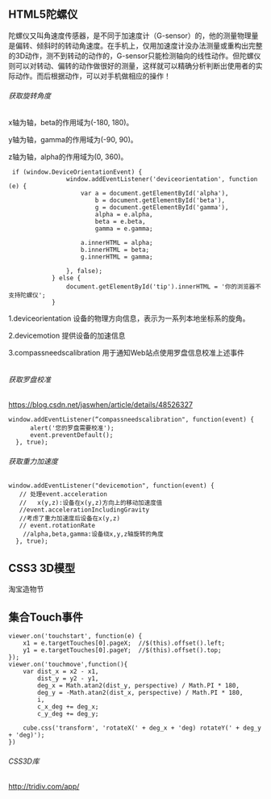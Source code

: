 ## HTML5陀螺仪
陀螺仪又叫角速度传感器，是不同于加速度计（G-sensor）的，他的测量物理量是偏转、倾斜时的转动角速度。在手机上，仅用加速度计没办法测量或重构出完整的3D动作，测不到转动的动作的，G-sensor只能检测轴向的线性动作。但陀螺仪则可以对转动、偏转的动作做很好的测量，这样就可以精确分析判断出使用者的实际动作。而后根据动作，可以对手机做相应的操作！

###### 获取旋转角度

x轴为轴，beta的作用域为(-180, 180)。

y轴为轴，gamma的作用域为(-90, 90)。

z轴为轴，alpha的作用域为(0, 360)。
```
 if (window.DeviceOrientationEvent) {
                window.addEventListener('deviceorientation', function (e) {
                    var a = document.getElementById('alpha'),
                        b = document.getElementById('beta'),
                        g = document.getElementById('gamma'),
                        alpha = e.alpha,
                        beta = e.beta,
                        gamma = e.gamma;
         
                    a.innerHTML = alpha;
                    b.innerHTML = beta;
                    g.innerHTML = gamma;
         
                }, false);
            } else {
                document.getElementById('tip').innerHTML = '你的浏览器不支持陀螺仪';
            }
```


1.deviceorientation 
设备的物理方向信息，表示为一系列本地坐标系的旋角。

2.devicemotion
提供设备的加速信息

3.compassneedscalibration
 用于通知Web站点使用罗盘信息校准上述事件
 
######  
###### 获取罗盘校准
https://blog.csdn.net/jaswhen/article/details/48526327

```
window.addEventListener(“compassneedscalibration", function(event) {
      alert('您的罗盘需要校准');
      event.preventDefault();
  }, true);
```
###### 获取重力加速度

```
window.addEventListener("devicemotion", function(event) {
   // 处理event.acceleration
   //	x(y,z):设备在x(y,z)方向上的移动加速度值
   //event.accelerationIncludingGravity
   //考虑了重力加速度后设备在x(y,z)
   // event.rotationRate
	//alpha,beta,gamma:设备绕x,y,z轴旋转的角度
  }, true);
```
## CSS3 3D模型
淘宝造物节


## 集合Touch事件

```
viewer.on('touchstart', function(e) {
    x1 = e.targetTouches[0].pageX;  //$(this).offset().left;
    y1 = e.targetTouches[0].pageY;  //$(this).offset().top;
});
viewer.on('touchmove',function(){
    var dist_x = x2 - x1,
        dist_y = y2 - y1,
        deg_x = Math.atan2(dist_y, perspective) / Math.PI * 180,
        deg_y = -Math.atan2(dist_x, perspective) / Math.PI * 180,
        i,
        c_x_deg += deg_x;
        c_y_deg += deg_y;
        
    cube.css('transform', 'rotateX(' + deg_x + 'deg) rotateY(' + deg_y + 'deg)');
})
```
###### CSS3D库
http://tridiv.com/app/

 
 

